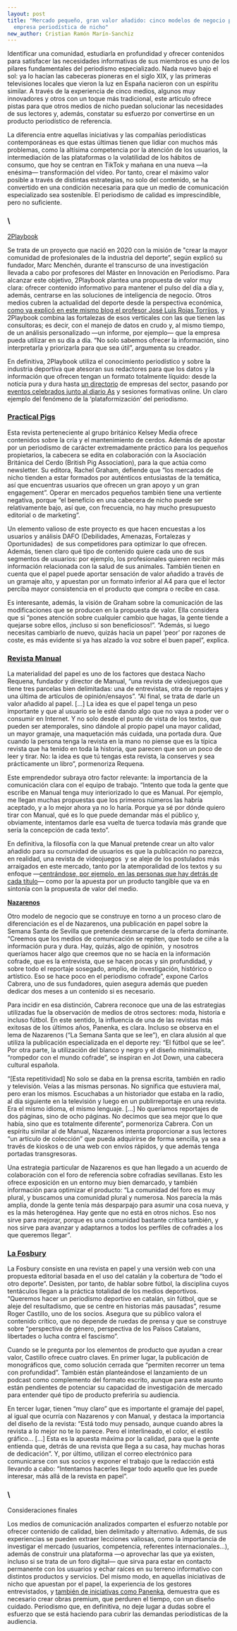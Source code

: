 ```yaml
---
layout: post
title: "Mercado pequeño, gran valor añadido: cinco modelos de negocio para la
  empresa periodística de nicho"
new_author: Cristian Ramón Marín-Sanchiz
---
```

Identificar una comunidad, estudiarla en profundidad y ofrecer contenidos para satisfacer las necesidades informativas de sus miembros es uno de los pilares fundamentales del periodismo especializado. Nada nuevo bajo el sol: ya lo hacían las cabeceras pioneras en el siglo XIX, y las primeras televisiones locales que vieron la luz en España nacieron con un espíritu similar. A través de la experiencia de cinco medios, algunos muy innovadores y otros con un toque más tradicional, este artículo ofrece pistas para que otros medios de nicho puedan solucionar las necesidades de sus lectores y, además, constatar su esfuerzo por convertirse en un producto periodístico de referencia.

La diferencia entre aquellas iniciativas y las compañías periodísticas contemporáneas es que estas últimas tienen que lidiar con muchos más problemas, como la altísima competencia por la atención de los usuarios, la intermediación de las plataformas o la volatilidad de los hábitos de consumo, que hoy se centran en TikTok y mañana en una nueva ―la enésima― transformación del vídeo. Por tanto, crear el máximo valor posible a través de distintas estrategias, no solo del contenido, se ha convertido en una condición necesaria para que un medio de comunicación especializado sea sostenible. El periodismo de calidad es imprescindible, pero no suficiente. 

### \
[2Playbook](https://www.2playbook.com/)

Se trata de un proyecto que nació en 2020 con la misión de "crear la mayor comunidad de profesionales de la industria del deporte”, según explicó su fundador, Marc Menchén, durante el transcurso de una investigación llevada a cabo por profesores del Máster en Innovación en Periodismo. Para alcanzar este objetivo, 2Playbook plantea una propuesta de valor muy clara: ofrecer contenido informativo para mantener el pulso del día a día y, además, centrarse en las soluciones de inteligencia de negocio. Otros medios cubren la actualidad del deporte desde la perspectiva económica, [como ya explicó en este mismo blog el profesor José Luis Rojas Torrijos](https://mip.umh.es/blog/2022/01/12/auge-periodismo-deportivo-negocios-newsletters-secciones/), y 2Playbook combina las fortalezas de esos verticales con las que tienen las consultoras; es decir, con el manejo de datos en crudo y, al mismo tiempo, de un análisis personalizado ―un informe, por ejemplo― que la empresa pueda utilizar en su día a día. “No solo sabemos ofrecer la información, sino interpretarla y priorizarla para que sea útil”, argumenta su creador.

En definitiva, 2Playbook utiliza el conocimiento periodístico y sobre la industria deportiva que atesoran sus redactores para que los datos y la información que ofrecen tengan un formato totalmente líquido: desde la noticia pura y dura hasta [un directorio](https://www.2playbook.com/whoswho.html) de empresas del sector, pasando por [eventos celebrados junto al diario As](https://pro.2playbook.com/) y sesiones formativas online. Un claro ejemplo del fenómeno de la ‘plataformización’ del periodismo.

### **[Practical Pigs](https://www.kelsey.co.uk/brand/farming-fisheries-smallholding/practical-pigs/)**

Esta revista perteneciente al grupo británico Kelsey Media ofrece contenidos sobre la cría y el mantenimiento de cerdos. Además de apostar por un periodismo de carácter extremadamente práctico para los pequeños propietarios, la cabecera se edita en colaboración con la Asociación Británica del Cerdo (British Pig Association), para la que actúa como newsletter. Su editora, Rachel Graham, defiende que “los mercados de nicho tienden a estar formados por auténticos entusiastas de la temática, así que encuentras usuarios que ofrecen un gran apoyo y un gran engagement”. Operar en mercados pequeños también tiene una vertiente negativa, porque “el beneficio en una cabecera de nicho puede ser relativamente bajo, así que, con frecuencia, no hay mucho presupuesto editorial o de marketing”.

Un elemento valioso de este proyecto es que hacen encuestas a los usuarios y análisis DAFO (Debilidades, Amenazas, Fortalezas y Oportunidades)  de sus competidores para optimizar lo que ofrecen. Además, tienen claro qué tipo de contenido quiere cada uno de sus segmentos de usuarios: por ejemplo, los profesionales quieren recibir más información relacionada con la salud de sus animales. También tienen en cuenta que el papel puede aportar sensación de valor añadido a través de un gramaje alto, y apuestan por un formato inferior al A4 para que el lector perciba mayor consistencia en el producto que compra o recibe en casa.

Es interesante, además, la visión de Graham sobre la comunicación de las modificaciones que se producen en la propuesta de valor. Ella considera que si “pones atención sobre cualquier cambio que hagas, la gente tiende a quejarse sobre ellos, ¡incluso si son beneficiosos!”. “Además, si luego necesitas cambiarlo de nuevo, quizás hacia un papel ‘peor’ por razones de coste, es más evidente si ya has alzado la voz sobre el buen papel”, explica.

### **[Revista Manual](https://revistamanual.com/)**

La materialidad del papel es uno de los factores que destaca Nacho Requena, fundador y director de Manual, “una revista de videojuegos que tiene tres parcelas bien delimitadas: una de entrevistas, otra de reportajes y una última de artículos de opinión/ensayos”. “Al final, se trata de darle un valor añadido al papel. \[...] La idea es que el papel tenga un peso importante y que al usuario se le esté dando algo que no vaya a poder ver o consumir en Internet. Y no solo desde el punto de vista de los textos, que pueden ser atemporales, sino dándole al propio papel una mayor calidad, un mayor gramaje, una maquetación más cuidada, una portada dura. Que cuando la persona tenga la revista en la mano no piense que es la típica revista que ha tenido en toda la historia, que parecen que son un poco de leer y tirar. No: la idea es que tú tengas esta revista, la conserves y sea prácticamente un libro”, pormenoriza Requena.

Este emprendedor subraya otro factor relevante: la importancia de la comunicación clara con el equipo de trabajo. “Intento que toda la gente que escribe en Manual tenga muy interiorizado lo que es Manual. Por ejemplo, me llegan muchas propuestas que los primeros números las habría aceptado, y a lo mejor ahora ya no lo haría. Porque ya sé por dónde quiero tirar con Manual, qué es lo que puede demandar más el público y, obviamente, intentamos darle esa vuelta de tuerca todavía más grande que sería la concepción de cada texto”.

En definitiva, la filosofía con la que Manual pretende crear un alto valor añadido para su comunidad de usuarios es que la publicación no parezca, en realidad, una revista de videojuegos  y se aleje de los postulados más arraigados en este mercado, tanto por la atemporalidad de los textos y su enfoque ―[centrándose, por ejemplo, en las personas que hay detrás de cada título](https://mip.umh.es/blog/2021/02/23/papel-estaba-muerto-la-expansio-n-tranquila-del-periodismo-lento/)― como por la apuesta por un producto tangible que va en sintonía con la propuesta de valor del medio.

**[Nazarenos](https://revistanazarenos.es/)**

Otro modelo de negocio que se construye en torno a un proceso claro de diferenciación es el de Nazarenos, una publicación en papel sobre la Semana Santa de Sevilla que pretende desmarcarse de la oferta dominante. “Creemos que los medios de comunicación se repiten, que todo se ciñe a la información pura y dura. Hay, quizás, algo de opinión,  y nosotros queríamos hacer algo que creemos que no se hacía en la información cofrade, que es la entrevista, que se hacen pocas y sin profundidad, y sobre todo el reportaje sosegado, amplio, de investigación, histórico o artístico. Eso se hace poco en el periodismo cofrade”, expone Carlos Cabrera, uno de sus fundadores, quien asegura además que pueden dedicar dos meses a un contenido si es necesario.

Para incidir en esa distinción, Cabrera reconoce que una de las estrategias utilizadas fue la observación de medios de otros sectores: moda, historia e incluso fútbol. En este sentido, la influencia de una de las revistas más exitosas de los últimos años, Panenka, es clara. Incluso se observa en el lema de Nazarenos (“La Semana Santa que se lee”), en clara alusión al que utiliza la publicación especializada en el deporte rey: “El fútbol que se lee”.  Por otra parte, la utilización del blanco y negro y el diseño minimalista, “rompedor con el mundo cofrade”, se inspiran en Jot Down, una cabecera cultural española.

“\[Esta repetitividad] No solo se daba en la prensa escrita, también en radio y televisión. Veías a las mismas personas. No significa que estuviera mal, pero eran los mismos. Escuchabas a un historiador que estaba en la radio, al día siguiente en la televisión y luego en un publirreportaje en una revista. Era el mismo idioma, el mismo lenguaje. \[...] No queríamos reportajes de dos páginas, sino de ocho páginas. No decimos que sea mejor que lo que había, sino que es totalmente diferente”, pormenoriza Cabrera. Con un espíritu similar al de Manual, Nazarenos intenta proporcionar a sus lectores “un artículo de colección” que pueda adquirirse de forma sencilla, ya sea a través de kioskos o de una web con envíos rápidos, y que además tenga portadas transgresoras.



Una estrategia particular de Nazarenos es que han llegado a un acuerdo de colaboración con el foro de referencia sobre cofradías sevillanas. Esto les ofrece exposición en un entorno muy bien demarcado, y también información para optimizar el producto: “La comunidad del foro es muy plural, y buscamos una comunidad plural y numerosa. Nos parecía la más amplia, donde la gente tenía más desparpajo para asumir una cosa nueva, y es la más heterogénea. Hay gente que no está en otros nichos. Eso nos sirve para mejorar, porque es una comunidad bastante crítica también, y nos sirve para avanzar y adaptarnos a todos los perfiles de cofrades a los que queremos llegar”.

### **[La Fosbury](https://fosbury.cat/)**

La Fosbury consiste en una revista en papel y una versión web con una propuesta editorial basada en el uso del catalán y la cobertura de “todo el otro deporte”. Desisten, por tanto, de hablar sobre fútbol, la disciplina cuyos tentáculos llegan a la práctica totalidad de los medios deportivos. “Queremos hacer un periodismo deportivo en catalán, sin fútbol, que se aleje del resultadismo, que se centre en historias más pausadas”, resume Roger Castillo, uno de los socios. Asegura que su público valora el contenido crítico, que no depende de ruedas de prensa y que se construye sobre “perspectiva de género, perspectiva de los Països Catalans, libertades o lucha contra el fascismo”.

Cuando se le pregunta por los elementos de producto que ayudan a crear valor, Castillo ofrece cuatro claves. En primer lugar, la publicación de monográficos que, como solución cerrada que “permiten recorrer un tema con profundidad”. También están planteándose el lanzamiento de un podcast como complemento del formato escrito, aunque para este asunto están pendientes de potenciar su capacidad de investigación de mercado para entender qué tipo de producto preferiría su audiencia. 

En tercer lugar, tienen “muy claro” que es importante el gramaje del papel, al igual que ocurría con Nazarenos y con Manual, y destaca la importancia del diseño de la revista: “Está todo muy pensado, aunque cuando abres la revista a lo mejor no te lo parece. Pero el interlineado, el color, el estilo gráfico… \[...] Esta es la apuesta máxima por la calidad, para que la gente entienda que, detrás de una revista que llega a su casa, hay muchas horas de dedicación”. Y, por último, utilizan el correo electrónico para comunicarse con sus socios y exponer el trabajo que la redacción está llevando a cabo: “Intentamos hacerles llegar todo aquello que les puede interesar, más allá de la revista en papel”.

### \
Consideraciones finales

Los medios de comunicación analizados comparten el esfuerzo notable por ofrecer contenido de calidad, bien delimitado y alternativo. Además, de sus experiencias se pueden extraer lecciones valiosas, como la importancia de investigar el mercado (usuarios, competencia, referentes internacionales…), además de construir una plataforma ―o aprovechar las que ya existen, incluso si se trata de un foro digital― que sirva para estar en contacto permanente con los usuarios y echar raíces en su terreno informativo con distintos productos y servicios. Del mismo modo, en aquellas iniciativas de nicho que apuestan por el papel, la experiencia de los gestores entrevistados, y [también de iniciativas como Panenka](https://journals.sagepub.com/doi/pdf/10.1177/2167479519878674?casa_token=YacgIu9-t4UAAAAA:72aTPXy9bUcloFTDGykD6njJMzu0p0EYInWHsziKAfHo5P4vQYNJ5v7q10lDRAyZ7nspKewDl-O56w), demuestra que es necesario crear obras premium, que perduren el tiempo, con un diseño cuidado. Periodismo que, en definitiva, no deje lugar a dudas sobre el esfuerzo que se está haciendo para cubrir las demandas periodísticas de la audiencia.